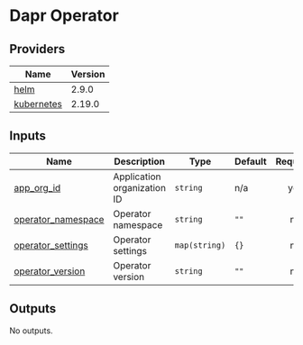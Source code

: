# Dapr Operator

<!-- BEGINNING OF PRE-COMMIT-TERRAFORM DOCS HOOK -->
## Providers

| Name | Version |
|------|---------|
| <a name="provider_helm"></a> [helm](#provider\_helm) | 2.9.0 |
| <a name="provider_kubernetes"></a> [kubernetes](#provider\_kubernetes) | 2.19.0 |

## Inputs

| Name | Description | Type | Default | Required |
|------|-------------|------|---------|:--------:|
| <a name="input_app_org_id"></a> [app\_org\_id](#input\_app\_org\_id) | Application organization ID | `string` | n/a | yes |
| <a name="input_operator_namespace"></a> [operator\_namespace](#input\_operator\_namespace) | Operator namespace | `string` | `""` | no |
| <a name="input_operator_settings"></a> [operator\_settings](#input\_operator\_settings) | Operator settings | `map(string)` | `{}` | no |
| <a name="input_operator_version"></a> [operator\_version](#input\_operator\_version) | Operator version | `string` | `""` | no |

## Outputs

No outputs.
<!-- END OF PRE-COMMIT-TERRAFORM DOCS HOOK -->
